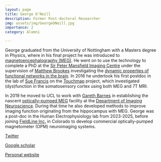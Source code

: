 ```yaml
---
layout: page
title: George O'Neill
description: Former Post-doctoral Researcher
img: assets/img/GeorgeONeill.jpg
importance: 2
category: Alumni

---
```


George graduated from the University of Nottingham with a Masters degree in Physics, where in his final project he was introduced to [magnetoencephalography (MEG)](https://en.wikipedia.org/wiki/Magnetoencephalography). He went on to use the technology to complete a PhD at the [Sir Peter Mansfield Imaging Centre](https://www.nottingham.ac.uk/research/groups/spmic/index.aspx) under the supervision of [Matthew Brookes](https://www.nottingham.ac.uk/physics/people/matthew.brookes) investigating the [dynamic properties of functional networks in the brain](https://raw.githubusercontent.com/georgeoneill/thesis/master/main.pdf). In 2016 he undertook his first postdoc in the lab of [Sue Francis](https://www.nottingham.ac.uk/physics/people/susan.francis) on the [Touchmap](https://www.nottingham.ac.uk/research/groups/spmic/research/touch-map/index.aspx) project, which investigated (dys)function in the somatosensory cortex using both MEG and 7T MRI. 

In 2019 he moved to UCL to work with [Gareth Barnes](https://www.fil.ion.ucl.ac.uk/team/meg-team/) in establishing the nascent [optically-pumped MEG](https://doi.org/10.1016/j.tins.2022.05.008) facility at the [Department of Imaging Neuroscience](https://www.fil.ion.ucl.ac.uk/). During that time he also developed methods to improve imaging function originating from the hippocampus with MEG. George was a post-doc in the Human Electrophysiology lab from 2023-2025, before joining [FieldLine Inc.](https://fieldlineinc.com/) in Colorado to develop commercial optically-pumped magnetometer (OPM) neuroimaging systems.

[Twitter](http://twitter.com/g0neill)  
 
[Google scholar](https://scholar.google.com/citations?user=nyfIt34AAAAJ&hl=en)  
  
[Personal website](http://georgeoneill.github.io)  
